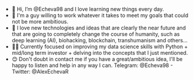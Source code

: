 - 🧠 Hi, I’m @Echeva98 and I love learning new things every day. 
- 🚀 I'm a guy willing to work whatever it takes to meet my goals that could not be more ambitious.
- 🔮 I love new technologies and ideas that are clearly the near future and that are going to completely change the course of humanity, such as deep learning (AI), biohacking, blockchain, transhumanism and others...
- 👨‍💻 Currently focused on improving my data science skills with Python + mid/long term investor + delving into the concepts that I just mentioned.
- 😊 Don't doubt in contact me if you have a great/ambitious idea, I'll be happy to listen and help in any way I can. Telegram: @Echeva98  -  Twitter: @AlexEchevaR


